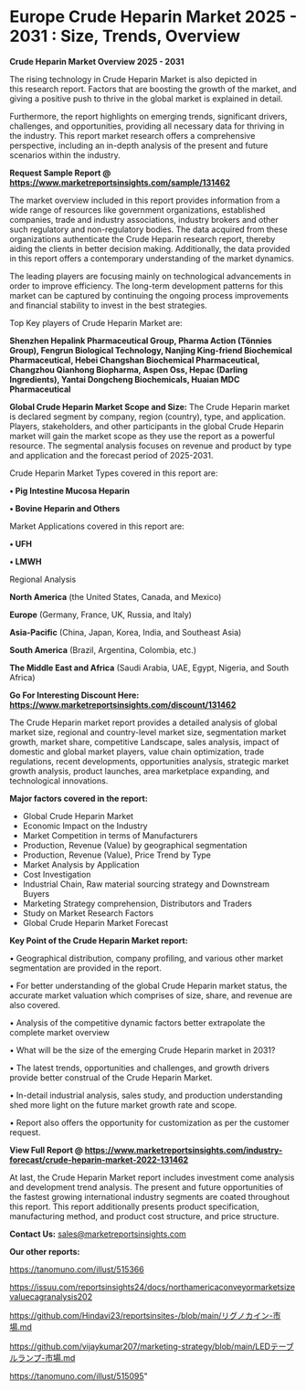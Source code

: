 # Europe Crude Heparin Market 2025 - 2031 : Size, Trends, Overview

<Strong> Crude Heparin Market Overview 2025 - 2031</strong>

The rising technology in Crude Heparin Market is also depicted in this research report. Factors that are boosting the growth of the market, and giving a positive push to thrive in the global market is explained in detail.

Furthermore, the report highlights on emerging trends, significant drivers, challenges, and opportunities, providing all necessary data for thriving in the industry. This report market research offers a comprehensive perspective, including an in-depth analysis of the present and future scenarios within the industry.

<strong>Request Sample Report @ <a href=https://www.marketreportsinsights.com/sample/131462>https://www.marketreportsinsights.com/sample/131462</a></strong>

The market overview included in this report provides information from a wide range of resources like government organizations, established companies, trade and industry associations, industry brokers and other such regulatory and non-regulatory bodies. The data acquired from these organizations authenticate the Crude Heparin research report, thereby aiding the clients in better decision making. Additionally, the data provided in this report offers a contemporary understanding of the market dynamics.

The leading players are focusing mainly on technological advancements in order to improve efficiency. The long-term development patterns for this market can be captured by continuing the ongoing process improvements and financial stability to invest in the best strategies.

Top Key players of Crude Heparin Market are:

<strong>Shenzhen Hepalink Pharmaceutical Group, Pharma Action (Tönnies Group), Fengrun Biological Technology, Nanjing King-friend Biochemical Pharmaceutical, Hebei Changshan Biochemical Pharmaceutical, Changzhou Qianhong Biopharma, Aspen Oss, Hepac (Darling Ingredients), Yantai Dongcheng Biochemicals, Huaian MDC Pharmaceutical</strong>

<strong><b>Global Crude Heparin Market Scope and Size:</b></strong>
The Crude Heparin market is declared segment by company, region (country), type, and application. Players, stakeholders, and other participants in the global Crude Heparin market will gain the market scope as they use the report as a powerful resource. The segmental analysis focuses on revenue and product by type and application and the forecast period of 2025-2031.

Crude Heparin Market Types covered in this report are:

<strong>• Pig Intestine Mucosa Heparin

• Bovine Heparin and Others</strong>

Market Applications covered in this report are:

<strong>• UFH

• LMWH</strong> 

Regional Analysis

<strong>North America</strong> (the United States, Canada, and Mexico)

<strong>Europe</strong> (Germany, France, UK, Russia, and Italy)

<strong>Asia-Pacific</strong> (China, Japan, Korea, India, and Southeast Asia)

<strong>South America</strong> (Brazil, Argentina, Colombia, etc.)

<strong>The Middle East and Africa</strong> (Saudi Arabia, UAE, Egypt, Nigeria, and South Africa)

<strong>Go For Interesting Discount Here: <a href=https://www.marketreportsinsights.com/discount/131462>https://www.marketreportsinsights.com/discount/131462</a></strong>

The Crude Heparin market report provides a detailed analysis of global market size, regional and country-level market size, segmentation market growth, market share, competitive Landscape, sales analysis, impact of domestic and global market players, value chain optimization, trade regulations, recent developments, opportunities analysis, strategic market growth analysis, product launches, area marketplace expanding, and technological innovations.

<strong><b>Major factors covered in the report:</b></strong>
<ul>
  <li>Global Crude Heparin Market </li>
  <li>Economic Impact on the Industry</li>
  <li>Market Competition in terms of Manufacturers</li>
  <li>Production, Revenue (Value) by geographical segmentation</li>
  <li>Production, Revenue (Value), Price Trend by Type</li>
  <li>Market Analysis by Application</li>
  <li>Cost Investigation</li>
  <li>Industrial Chain, Raw material sourcing strategy and Downstream Buyers</li>
  <li>Marketing Strategy comprehension, Distributors and Traders</li>
  <li>Study on Market Research Factors</li>
  <li>Global Crude Heparin Market Forecast</li>
</ul>

<strong><b>Key Point of the Crude Heparin Market report:</b></strong>

• Geographical distribution, company profiling, and various other market segmentation are provided in the report.

• For better understanding of the global Crude Heparin market status, the accurate market valuation which comprises of size, share, and revenue are also covered.

• Analysis of the competitive dynamic factors better extrapolate the complete market overview

• What will be the size of the emerging Crude Heparin market in 2031?

• The latest trends, opportunities and challenges, and growth drivers provide better construal of the Crude Heparin Market.

• In-detail industrial analysis, sales study, and production understanding shed more light on the future market growth rate and scope.

• Report also offers the opportunity for customization as per the customer request.

<strong><b>View Full Report @ <a href=https://www.marketreportsinsights.com/industry-forecast/crude-heparin-market-2022-131462>https://www.marketreportsinsights.com/industry-forecast/crude-heparin-market-2022-131462</a></b></strong>


At last, the Crude Heparin Market report includes investment come analysis and development trend analysis. The present and future opportunities of the fastest growing international industry segments are coated throughout this report. This report additionally presents product specification, manufacturing method, and product cost structure, and price structure.

<strong>Contact Us:</strong>
sales@marketreportsinsights.com

<strong>Our other reports:</strong>

<a href=https://tanomuno.com/illust/515366>https://tanomuno.com/illust/515366</a>

<a href=https://issuu.com/reportsinsights24/docs/northamericaconveyormarketsizevaluecagranalysis202>https://issuu.com/reportsinsights24/docs/northamericaconveyormarketsizevaluecagranalysis202</a>

<a href=https://github.com/Hindavi23/reportsinsites-/blob/main/リグノカイン-市場.md>https://github.com/Hindavi23/reportsinsites-/blob/main/リグノカイン-市場.md</a>

<a href=https://github.com/vijaykumar207/marketing-strategy/blob/main/LEDテーブルランプ-市場.md>https://github.com/vijaykumar207/marketing-strategy/blob/main/LEDテーブルランプ-市場.md</a>

<a href=https://tanomuno.com/illust/515095>https://tanomuno.com/illust/515095</a>"

